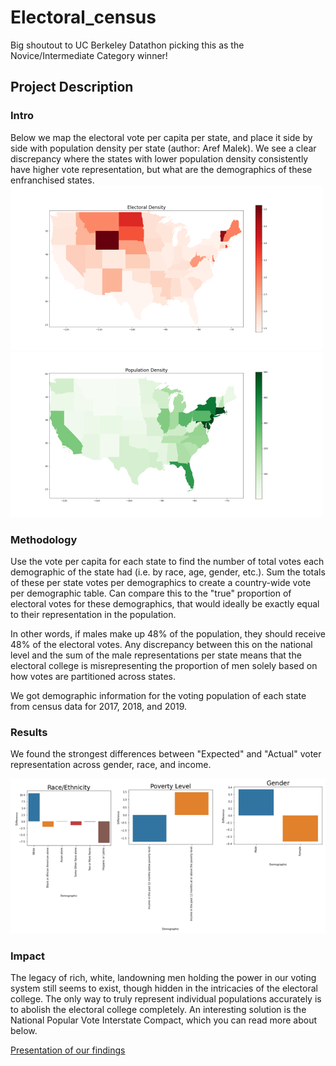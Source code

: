 # Electoral_census
Big shoutout to UC Berkeley Datathon picking this as the Novice/Intermediate Category winner! 

## Project Description

### Intro
Below we map the electoral vote per capita per state, and place it side by side with population density per state (author: Aref Malek). We see a clear discrepancy where the states with lower population density consistently have higher vote representation, but what are the demographics of these enfranchised states.
![density plot](https://github.com/arefmalek/Electoral_census/blob/main/aref/images/Electoral_capita.png)
![Electoral College per Capita plot](https://github.com/arefmalek/Electoral_census/blob/main/aref/images/Density.png)

### Methodology
Use the vote per capita for each state to find the number of total votes each demographic of the state had (i.e. by race, age, gender, etc.). Sum the totals of these per state votes per demographics to create a country-wide vote per demographic table. Can compare this to the "true" proportion of electoral votes for these demographics, that would ideally be exactly equal to their representation in the population.

In other words, if males make up 48% of the population, they should receive 48% of the electoral votes. Any discrepancy between this on the national level and the sum of the male representations per state means that the electoral college is misrepresenting the proportion of men solely based on how votes are partitioned across states.

We got demographic information for the voting population of each state from census data for 2017, 2018, and 2019.

### Results
We found the strongest differences between "Expected" and "Actual" voter representation across gender, race, and income.

![Disparities](https://github.com/arefmalek/Electoral_census/blob/main/aref/images/Disparities.PNG)

### Impact

The legacy of rich, white, landowning men holding the power in our voting system still seems to exist, though hidden in the intricacies of the electoral college. The only way to truly represent individual populations accurately is to abolish the electoral college completely. An interesting solution is the National Popular Vote Interstate Compact, which you can read more about below.

[Presentation of our findings](https://docs.google.com/presentation/d/1sinLWGFZFcr_NRR1wc04M2LVNnh-9tA8XyjAdd9Ksps/edit?usp=sharing)